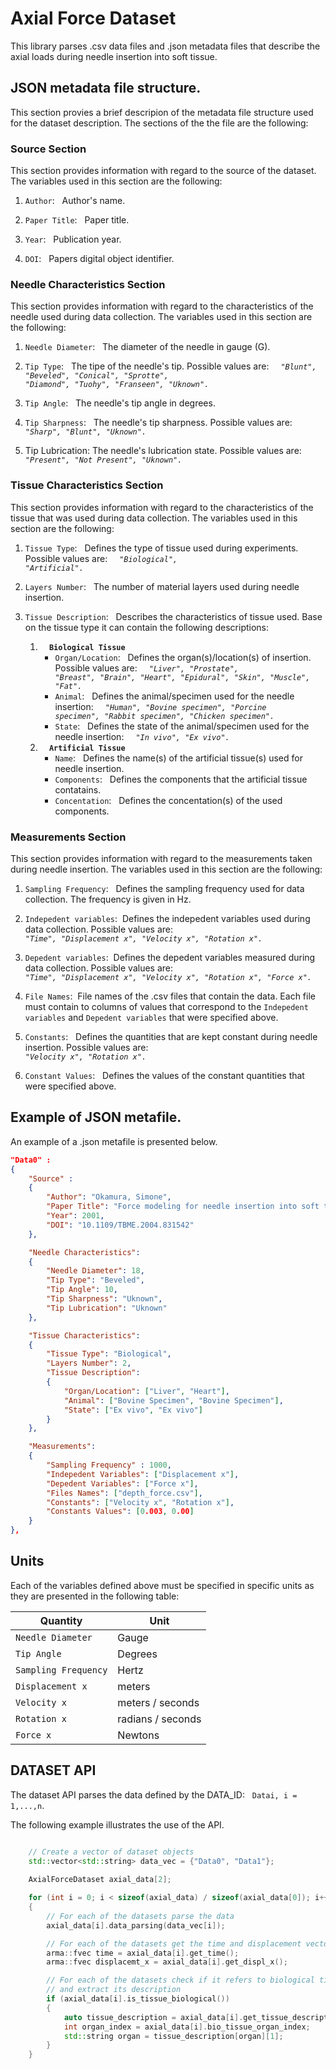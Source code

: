 # Axial Force Dataset

This library parses .csv data files and .json metadata files that describe the 
axial loads during needle insertion into soft tissue. 

## JSON metadata file structure.
This section provies a brief descripion of the metadata file structure used 
for the dataset description. The sections of the the file are the following:

### Source Section
This section provides information with regard to the source of the dataset.
The variables used in this section are the following:
1. `Author`: &nbsp; Author's name. 

2. `Paper Title`: &nbsp; Paper title.

3. `Year`: &nbsp; Publication year.

4. `DOI`: &nbsp; Papers digital object identifier.

### Needle Characteristics Section
This section provides information with regard to the characteristics 
of the needle used during data collection. The variables used in this 
section are the following:

1. `Needle Diameter`: &nbsp; The diameter of the needle in gauge (G). 

2. `Tip Type`: &nbsp; The tipe of the needle's tip. Possible values are: &nbsp;
<code><i> "Blunt", "Beveled", "Conical", "Sprotte", "Diamond", "Tuohy", "Franseen", "Uknown". </i></code>

3. `Tip Angle`: &nbsp; The needle's tip angle in degrees.

4. `Tip Sharpness`: &nbsp; The needle's tip sharpness. Possible values are: &nbsp;
<code><i> "Sharp", "Blunt", "Uknown". </i> </code>

5. Tip Lubrication: The needle's lubrication state. Possible values are: &nbsp;
<code><i> "Present", "Not Present", "Uknown". </i> </code>


### Tissue Characteristics Section
This section provides information with regard to the characteristics 
of the tissue that was used during data collection. The variables used in this 
section are the following:

1. `Tissue Type`: &nbsp; Defines the type of tissue used during experiments.
Possible values are: &nbsp; <code><i> "Biological", "Artificial". </i> </code>

2. `Layers Number`: &nbsp; The number of material layers used during needle 
insertion.

4. `Tissue Description`: &nbsp; Describes the characteristics of tissue 
used. Base on the tissue type it can contain the following descriptions:
    1. <code> <b> Biological Tissue </b></code> <br />
        - `Organ/Location`: &nbsp; Defines the organ(s)/location(s) of insertion. Possible values are: &nbsp; <code><i> "Liver", "Prostate", "Breast", "Brain", "Heart", "Epidural", "Skin", "Muscle", "Fat". </i></code>
        - `Animal`: &nbsp; Defines the animal/specimen used for the needle insertion: &nbsp; <code><i> "Human", "Bovine specimen", "Porcine specimen", "Rabbit specimen", "Chicken specimen". </i></code>
        - `State`: &nbsp; Defines the state of the animal/specimen used for the needle insertion: &nbsp; <code><i> "In vivo", "Ex vivo". </i></code>
    2. <code> <b> Artificial Tissue </b></code> <br />
        - `Name`: &nbsp; Defines the name(s) of the artificial tissue(s) used 
        for needle insertion.
        - `Components`: &nbsp; Defines the components that the artificial tissue
        contatains.
        - `Concentation`: &nbsp; Defines the concentation(s) of the used 
        components.

### Measurements Section
This section provides information with regard to the measurements taken during 
needle insertion. The variables used in this section are the following:

1. `Sampling Frequency`: &nbsp; Defines the sampling frequency used for 
data collection. The frequency is given in Hz.

2. `Indepedent variables`: &nbsp;Defines the indepedent variables used during 
data collection. Possible values are: &nbsp; <code><i> "Time", "Displacement x",
"Velocity x", "Rotation x". </i></code>

3. `Depedent variables`: &nbsp;Defines the depedent variables measured during 
data collection. Possible values are: &nbsp; <code><i> "Time", "Displacement x",
"Velocity x", "Rotation x", "Force x". </i></code>

4. `File Names`: &nbsp;File names of the .csv files that contain the data.
Each file must contain to columns of values that correspond to the 
`Indepedent variables` and `Depedent variables` that were specified above.

5. `Constants`: &nbsp; Defines the quantities that are kept constant during 
needle insertion. Possible values are: &nbsp; <code><i> "Velocity x", 
"Rotation x". </i></code>

6. `Constant Values`: &nbsp; Defines the values of the constant quantities that
were specified above.

## Example of JSON metafile.
An example of a .json metafile is presented below.

```json
"Data0" : 
{
    "Source" : 
    {
        "Author": "Okamura, Simone", 
        "Paper Title": "Force modeling for needle insertion into soft tissue", 
        "Year": 2001, 
        "DOI": "10.1109/TBME.2004.831542"
    },

    "Needle Characteristics":
    {
        "Needle Diameter": 18, 
        "Tip Type": "Beveled", 
        "Tip Angle": 10, 
        "Tip Sharpness": "Uknown",
        "Tip Lubrication": "Uknown"
    },

    "Tissue Characteristics":
    {
        "Tissue Type": "Biological", 
        "Layers Number": 2,
        "Tissue Description":
        {
            "Organ/Location": ["Liver", "Heart"],
            "Animal": ["Bovine Specimen", "Bovine Specimen"],
            "State": ["Ex vivo", "Ex vivo"]
        }  
    },

    "Measurements":
    {
        "Sampling Frequency" : 1000,
        "Indepedent Variables": ["Displacement x"],
        "Depedent Variables": ["Force x"],
        "Files Names": ["depth_force.csv"],
        "Constants": ["Velocity x", "Rotation x"],
        "Constants Values": [0.003, 0.00]
    }
},
```

## Units  
Each of the variables defined above must be specified in specific units as 
they are presented in the following table:

|Quantity|Unit|
| ---| ---|
|`Needle Diameter`| Gauge|
| `Tip Angle` | Degrees |
| `Sampling Frequency` | Hertz |
| `Displacement x` | meters |
| `Velocity x` | meters / seconds |
| `Rotation x` | radians / seconds |
| `Force x` | Newtons |

## DATASET API
The dataset API parses the data defined by the DATA_ID: &nbsp; `Datai, i = 1,...,n`.

The following example illustrates the use of the API.

```cpp

    // Create a vector of dataset objects
    std::vector<std::string> data_vec = {"Data0", "Data1"};
    
    AxialForceDataset axial_data[2];

    for (int i = 0; i < sizeof(axial_data) / sizeof(axial_data[0]); i++)
    {
        // For each of the datasets parse the data
        axial_data[i].data_parsing(data_vec[i]);

        // For each of the datasets get the time and displacement vector
        arma::fvec time = axial_data[i].get_time();
        arma::fvec displacemt_x = axial_data[i].get_displ_x();

        // For each of the datasets check if it refers to biological tissue 
        // and extract its description
        if (axial_data[i].is_tissue_biological())
        {
            auto tissue_description = axial_data[i].get_tissue_description();
            int organ_index = axial_data[i].bio_tissue_organ_index;
            std::string organ = tissue_description[organ][1];
        }
    }
```